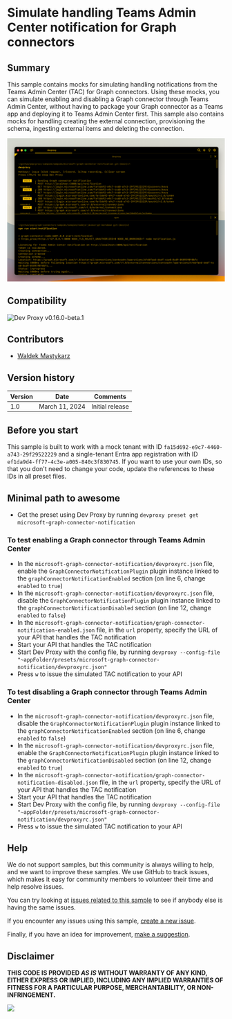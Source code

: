 # Simulate handling Teams Admin Center notification for Graph connectors

## Summary

This sample contains mocks for simulating handling notifications from the Teams Admin Center (TAC) for Graph connectors. Using these mocks, you can simulate enabling and disabling a Graph connector through Teams Admin Center, without having to package your Graph connector as a Teams app and deploying it to Teams Admin Center first. This sample also contains mocks for handling creating the external connection, provisioning the schema, ingesting external items and deleting the connection.

![Dev Proxy simulating the Teams Admin Center notification after enabling a Graph connector](assets/simulating-tac-notification.png)

## Compatibility

![Dev Proxy v0.16.0-beta.1](https://img.shields.io/badge/devproxy-v0.16.0--beta.1-orange.svg)

## Contributors

- [Waldek Mastykarz](https://github.com/waldekmastykarz)

## Version history

Version|Date|Comments
-------|----|--------
1.0|March 11, 2024|Initial release

## Before you start

This sample is built to work with a mock tenant with ID `fa15d692-e9c7-4460-a743-29f29522229` and a single-tenant Entra app registration with ID `ef1da9d4-ff77-4c3e-a005-840c3f830745`. If you want to use your own IDs, so that you don't need to change your code, update the references to these IDs in all preset files.

## Minimal path to awesome

- Get the preset using Dev Proxy by running `devproxy preset get microsoft-graph-connector-notification`

### To test enabling a Graph connector through Teams Admin Center

- In the `microsoft-graph-connector-notification/devproxyrc.json` file, enable the `GraphConnectorNotificationPlugin` plugin instance linked to the `graphConnectorNotificationEnabled` section (on line 6, change `enabled` to `true`)
- In the `microsoft-graph-connector-notification/devproxyrc.json` file, disable the `GraphConnectorNotificationPlugin` plugin instance linked to the `graphConnectorNotificationDisabled` section (on line 12, change `enabled` to `false`)
- In the `microsoft-graph-connector-notification/graph-connector-notification-enabled.json` file, in the `url` property, specify the URL of your API that handles the TAC notification
- Start your API that handles the TAC notification
- Start Dev Proxy with the config file, by running `devproxy --config-file "~appFolder/presets/microsoft-graph-connector-notification/devproxyrc.json"`
- Press `w` to issue the simulated TAC notification to your API

### To test disabling a Graph connector through Teams Admin Center

- In the `microsoft-graph-connector-notification/devproxyrc.json` file, disable the `GraphConnectorNotificationPlugin` plugin instance linked to the `graphConnectorNotificationEnabled` section (on line 6, change `enabled` to `false`)
- In the `microsoft-graph-connector-notification/devproxyrc.json` file, enable the `GraphConnectorNotificationPlugin` plugin instance linked to the `graphConnectorNotificationDisabled` section (on line 12, change `enabled` to `true`)
- In the `microsoft-graph-connector-notification/graph-connector-notification-disabled.json` file, in the `url` property, specify the URL of your API that handles the TAC notification
- Start your API that handles the TAC notification
- Start Dev Proxy with the config file, by running `devproxy --config-file "~appFolder/presets/microsoft-graph-connector-notification/devproxyrc.json"`
- Press `w` to issue the simulated TAC notification to your API

## Help

We do not support samples, but this community is always willing to help, and we want to improve these samples. We use GitHub to track issues, which makes it easy for  community members to volunteer their time and help resolve issues.

You can try looking at [issues related to this sample](https://github.com/pnp/proxy-samples/issues?q=label%3A%22sample%3A%microsoft-graph-connector-notification%22) to see if anybody else is having the same issues.

If you encounter any issues using this sample, [create a new issue](https://github.com/pnp/proxy-samples/issues/new).

Finally, if you have an idea for improvement, [make a suggestion](https://github.com/pnp/proxy-samples/issues/new).

## Disclaimer

**THIS CODE IS PROVIDED *AS IS* WITHOUT WARRANTY OF ANY KIND, EITHER EXPRESS OR IMPLIED, INCLUDING ANY IMPLIED WARRANTIES OF FITNESS FOR A PARTICULAR PURPOSE, MERCHANTABILITY, OR NON-INFRINGEMENT.**

![](https://m365-visitor-stats.azurewebsites.net/SamplesGallery/pnp-devproxy-microsoft-graph-connector-notification)
